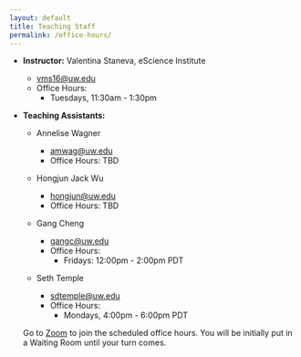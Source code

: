 ```yaml
---
layout: default
title: Teaching Staff
permalink: /office-hours/
---
```


* **Instructor:** Valentina Staneva, eScience Institute
	* vms16@uw.edu 
	* Office Hours: 
		* Tuesdays, 11:30am - 1:30pm
* **Teaching Assistants:**
	
	* Annelise Wagner
		* amwag@uw.edu
		* Office Hours: TBD
		
	* Hongjun Jack Wu
		* hongjun@uw.edu
		* Office Hours: TBD
		
	* Gang Cheng
		* gangc@uw.edu
		* Office Hours:
		   * Fridays: 12:00pm - 2:00pm PDT  	
	* Seth Temple
		* sdtemple@uw.edu
		* Office Hours: 
			* Mondays, 4:00pm - 6:00pm	PDT

	Go to [Zoom](https://canvas.uw.edu/courses/1371982/discussion_topics) to join the scheduled office hours. You will be initially put in a Waiting Room until your turn comes.